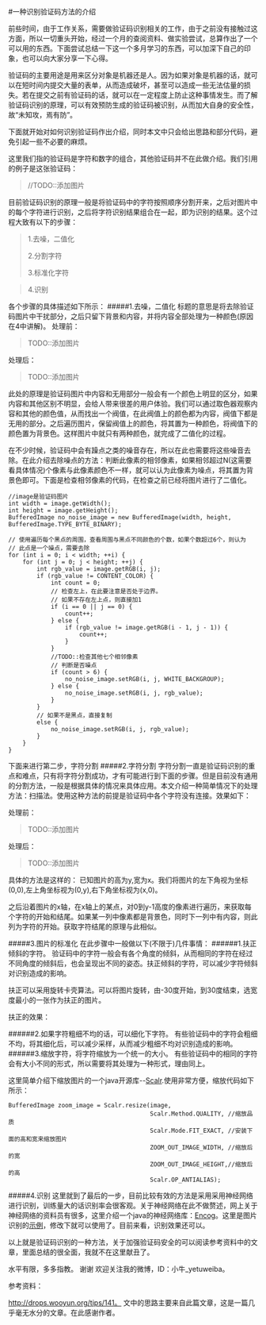 #一种识别验证码方法的介绍

前些时间，由于工作关系，需要做验证码识别相关的工作，由于之前没有接触过这方面，所以一切重头开始，经过一个月的查阅资料、做实验尝试，总算作出了一个可以用的东西。下面尝试总结一下这一个多月学习的东西，可以加深下自己的印象，也可以向大家分享一下心得。

验证码的主要用途是用来区分对象是机器还是人。因为如果对象是机器的话，就可以在短时间内提交大量的表单，从而造成破坏，甚至可以造成一些无法估量的损失。若在提交之前有验证码的话，就可以在一定程度上防止这种事情发生。而了解验证码识别的原理，可以有效预防生成的验证码被识别，从而加大自身的安全性，故“未知攻，焉有防”。

下面就开始对如何识别验证码作出介绍，同时本文中只会给出思路和部分代码，避免引起一些不必要的麻烦。

这里我们指的验证码是字符和数字的组合，其他验证码并不在此做介绍。我们引用的例子是这张验证码：
>//TODO::添加图片

目前验证码识别的原理一般是将验证码中的字符按照顺序分割开来，之后对图片中的每个字符进行识别，之后将字符识别结果组合在一起，即为识别的结果。这个过程大致有以下的步骤：
>1.去噪，二值化
>
>2.分割字符
>
>3.标准化字符

>4.识别

各个步骤的具体描述如下所示：
#####1.去噪，二值化
标题的意思是将去除验证码图片中干扰部分，之后只留下背景和内容，并将内容全部处理为一种颜色(原因在4中讲解)。
处理前：
>TODO::添加图片


处理后：
>TODO::添加图片

此处的原理是验证码图片中内容和无用部分一般会有一个颜色上明显的区分，如果内容和其他区别不明显，会给人带来很差的用户体验。我们可以通过取色器观察内容和其他的颜色值，从而找出一个阀值，在此阀值上的颜色都为内容，阀值下都是无用的部分。之后遍历图片，保留阀值上的颜色，将其置为一种颜色，将阀值下的颜色置为背景色。这样图片中就只有两种颜色，就完成了二值化的过程。

在不少时候，验证码中会有躁点之类的噪音存在，所以在此也需要将这些噪音去除。在此介绍去除噪点的方法：判断此像素的相邻像素，如果相邻超过N(这需要看具体情况)个像素与此像素颜色不一样，就可以认为此像素为噪点，将其置为背景色即可。下面是检查相邻像素的代码，在检查之前已经将图片进行了二值化。
<pre><code>//image是验证码图片
int width = image.getWidth();
int height = image.getHeight();
BufferedImage no_noise_image = new BufferedImage(width, height, BufferedImage.TYPE_BYTE_BINARY);

// 使用遍历每个黑点的周围，查看周围与黑点不同颜色的个数，如果个数超过6个，则认为
// 此点是一个噪点，需要去除
for (int i = 0; i < width; ++i) {
	for (int j = 0; j < height; ++j) {
		int rgb_value = image.getRGB(i, j);
		if (rgb_value != CONTENT_COLOR) {
			int count = 0;
			// 检查左上，在此要注意是否处于边界。
			// 如果不存在左上点，则直接加1
			if (i == 0 || j == 0) {
				count++;
			} else {
				if (rgb_value != image.getRGB(i - 1, j - 1)) {
					count++;
				}
			}
			//TODO::检查其他七个相邻像素
			// 判断是否噪点
			if (count > 6) {
				no_noise_image.setRGB(i, j, WHITE_BACKGROUP);
			} else {
				no_noise_image.setRGB(i, j, rgb_value);
			}
		}
		// 如果不是黑点，直接复制
		else {
			no_noise_image.setRGB(i, j, rgb_value);
		}
	}
}</code>
</pre>

下面来进行第二步，字符分割
#####2.字符分割
字符分割一直是验证码识别的重点和难点，只有将字符分割成功，才有可能进行到下面的步骤。但是目前没有通用的分割方法，一般是根据具体的情况来具体应用。本文介绍一种简单情况下的处理方法：扫描法。使用这种方法的前提是验证码中各个字符没有连接。效果如下：

处理前：
>TODO::添加图片

处理后：
>TODO::添加图片

具体的方法是这样的：
已知图片的高为y,宽为x。我们将图片的左下角视为坐标(0,0),左上角坐标视为(0,y),右下角坐标视为(x,0)。

之后沿着图片的x轴，在x轴上的某点，对0到y-1高度的像素进行遍历，来获取每个字符的开始和结尾。如果某一列中像素都是背景色，同时下一列中有内容，则此列为字符的开始。获取字符结尾的原理与此相似。

#####3.图片的标准化
在此步骤中一般做以下(不限于)几件事情：
######1.扶正倾斜的字符。
验证码中的字符一般会有各个角度的倾斜，从而相同的字符在经过不同角度的倾斜后，也会呈现出不同的姿态。扶正倾斜的字符，可以减少字符倾斜对识别造成的影响。

扶正可以采用旋转卡壳算法。可以将图片旋转，由-30度开始，到30度结束，选宽度最小的一张作为扶正的图片。

扶正的效果：

######2.如果字符粗细不均的话，可以细化下字符。
有些验证码中的字符会粗细不均，将其细化后，可以减少采样，从而减少粗细不均对识别造成的影响。
######3.缩放字符，将字符缩放为一个统一的大小。
有些验证码中的相同的字符会有大小不同的形式，所以需要将其处理为一种形式，理由同上。

这里简单介绍下缩放图片的一个java开源库--[Scalr](https://github.com/thebuzzmedia/imgscalr).使用非常方便，缩放代码如下所示：
<pre><code>BufferedImage zoom_image = Scalr.resize(image, 
                                        Scalr.Method.QUALITY, //缩放品质
                                        Scalr.Mode.FIT_EXACT, //安装下面的高和宽来缩放图片
                                        ZOOM_OUT_IMAGE_WIDTH, //缩放后的宽
                                        ZOOM_OUT_IMAGE_HEIGHT,//缩放后的高
                                        Scalr.OP_ANTIALIAS);
</code></pre>

#####4.识别
这里就到了最后的一步，目前比较有效的方法是采用采用神经网络进行识别，训练量大的话识别率会很客观。关于神经网络在此不做赘述，网上关于神经网络的资料员有很多，这里介绍一个java的神经网络库：[Encog](http://www.heatonresearch.com/encog)。这里是图片识别的[示例](https://github.com/encog/encog-java-examples/tree/master/src/main/java/org/encog/examples/neural/image)，修改下就可以使用了。目前来看，识别效果还可以。

以上就是验证码识别的一种方法，关于加强验证码安全的可以阅读参考资料中的文章，里面总结的很全面，我就不在这里献丑了。

水平有限，多多指教。
谢谢
欢迎关注我的微博，ID：小牛_yetuweiba。

参考资料：

http://drops.wooyun.org/tips/141。
文中的思路主要来自此篇文章，这是一篇几乎毫无水分的文章。在此感谢作者。


